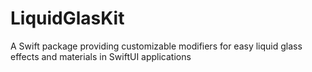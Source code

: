 # LiquidGlasKit
A Swift package providing customizable modifiers for easy liquid glass effects and materials in SwiftUI applications
